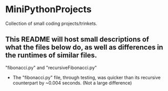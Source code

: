 # MiniPythonProjects
Collection of small coding projects/trinkets.

This README will host small descriptions of what the files below do, as well as differences in the runtimes of similar files.
-----------------------------------------------------------------------------------------------------------------------------

"fibonacci.py" and "recursiveFibonacci.py"
- The "fibonacci.py" file, through testing, was quicker than its recursive counterpart by ~0.004 seconds. (Not a large difference)

